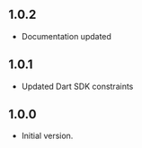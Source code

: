## 1.0.2

- Documentation updated 

## 1.0.1

- Updated Dart SDK constraints

## 1.0.0

- Initial version.
